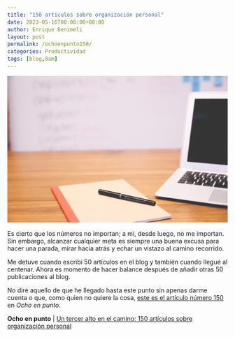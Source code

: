 ```yaml
---
title: "150 artículos sobre organización personal"
date: 2023-05-16T00:08:00+00:00
author: Enrique Benimeli
layout: post
permalink: /ochoenpunto150/
categories: Productividad
tags: [blog,8am]
---
```


[![image](assets/images/posts/2023/05/escritorio_ordenador.jpg)](https://www.ochoenpunto.com/tercer-alto-camino-150-articulos-organizacion-personal/)

Es cierto que los números no importan; a mí, desde luego, no me importan. Sin embargo, alcanzar cualquier meta es siempre una buena excusa para hacer una parada, mirar hacia atrás y echar un vistazo al camino recorrido.

Me detuve cuando escribí 50 artículos en el blog y también cuando llegué al centenar. Ahora es momento de hacer balance después de añadir otras 50 publicaciones al blog.

No diré aquello de que he llegado hasta este punto sin apenas darme cuenta o que, como quien no quiere la cosa, [este es el artículo número 150](https://www.ochoenpunto.com/tercer-alto-camino-150-articulos-organizacion-personal/) en *Ocho en punto*.

**Ocho en punto** \| [Un tercer alto en el camino: 150 artículos sobre organización personal](https://www.ochoenpunto.com/tercer-alto-camino-150-articulos-organizacion-personal/)